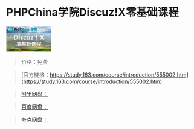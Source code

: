 # PHPChina学院Discuz!X零基础课程

![img](../../../assets/study163/free/1329124840045772533.png)

> 价格：免费

> [官方链接：https://study.163.com/course/introduction/555002.htm](https://study.163.com/course/introduction/555002.htm)

> [阿里网盘：]()

> [百度网盘：]()

> [夸克网盘：]()
